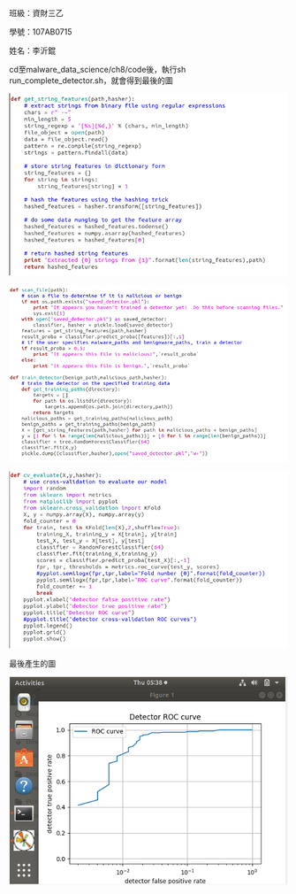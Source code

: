 班級：資財三乙

學號：107AB0715

姓名：李沂錕

cd至malware_data_science/ch8/code後，執行sh run_complete_detector.sh，就會得到最後的圖

![image](https://github.com/k-kear/-/blob/main/%E8%9E%A2%E5%B9%95%E6%93%B7%E5%8F%96%E7%95%AB%E9%9D%A2%202021-01-14%20185921.png)

![image](https://github.com/k-kear/-/blob/main/%E8%9E%A2%E5%B9%95%E6%93%B7%E5%8F%96%E7%95%AB%E9%9D%A2%202021-01-14%20190007.png)

![image](https://github.com/k-kear/-/blob/main/%E8%9E%A2%E5%B9%95%E6%93%B7%E5%8F%96%E7%95%AB%E9%9D%A2%202021-01-14%20190144.png)

最後產生的圖

![image](https://github.com/k-kear/-/blob/main/%E8%9E%A2%E5%B9%95%E6%93%B7%E5%8F%96%E7%95%AB%E9%9D%A2%202021-01-14%20183934.png)
